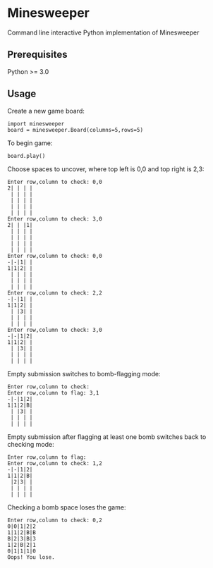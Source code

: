 # Minesweeper

Command line interactive Python implementation of Minesweeper

## Prerequisites

Python >= 3.0

## Usage

Create a new game board:
```
import minesweeper
board = minesweeper.Board(columns=5,rows=5)
```
To begin game:
```
board.play()
```
Choose spaces to uncover, where top left is 0,0 and top right is 2,3:
```
Enter row,column to check: 0,0
2| | | | 
 | | | | 
 | | | | 
 | | | | 
 | | | | 
Enter row,column to check: 3,0
2| | |1| 
 | | | | 
 | | | | 
 | | | | 
 | | | | 
Enter row,column to check: 0,0
-|-|1| | 
1|1|2| | 
 | | | | 
 | | | | 
 | | | | 
Enter row,column to check: 2,2
-|-|1| | 
1|1|2| | 
 | |3| | 
 | | | | 
 | | | | 
Enter row,column to check: 3,0
-|-|1|2| 
1|1|2| | 
 | |3| | 
 | | | | 
 | | | | 
```
Empty submission switches to bomb-flagging mode:
```
Enter row,column to check: 
Enter row,column to flag: 3,1
-|-|1|2| 
1|1|2|B| 
 | |3| | 
 | | | | 
 | | | | 
```
Empty submission after flagging at least one bomb switches back to checking mode:
```
Enter row,column to flag: 
Enter row,column to check: 1,2
-|-|1|2| 
1|1|2|B| 
 |2|3| | 
 | | | | 
 | | | | 
```
Checking a bomb space loses the game:
```
Enter row,column to check: 0,2
0|0|1|2|2
1|1|2|B|B
B|2|3|B|3
1|2|B|2|1
0|1|1|1|0
Oops! You lose.

```
